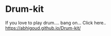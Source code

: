 # Drum-kit

If you love to play drum....
bang on... Click here..
https://abhigoud.github.io/Drum-kit/
